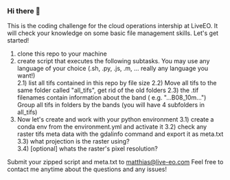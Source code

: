 ### Hi there 👋
This is the coding challenge for the cloud operations intership at LiveEO.
It will check your knowledge on some basic file management skills. 
Let's get started!


1) clone this repo to your machine
2) create script that executes the following subtasks. You may use any language of your choice (.sh, .py, .js, .m, ... really any language you want!)  
2.1) list all tifs contained in this repo by file size 
2.2) Move all tifs to the same folder called "all_tifs", get rid of the old folders
2.3) the .tif filenames contain information about the band ( e.g. "...B08_10m...") Group all tifs in folders by the bands (you will have 4 subfolders in all_tifs)
3) Now let's create and work with your python environment
3.1) create a conda env from the environment.yml and activate it
3.2) check any raster tifs meta data with the gdalinfo command and export it as meta.txt
3.3) what projection is the raster using?  
3.4) [optional] whats the raster's pixel resolution?


Submit your zipped script and meta.txt to matthias@live-eo.com
Feel free to contact me anytime about the questions and any issues! 

